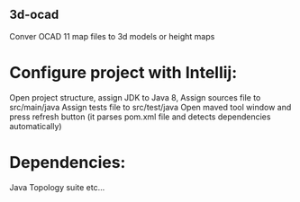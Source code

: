 ## 3d-ocad
Conver OCAD 11 map files to 3d models or height maps

# Configure project with Intellij:
Open project structure, assign JDK to Java 8,
Assign sources file to src/main/java
Assign tests file to src/test/java
Open maved tool window and press refresh button (it parses pom.xml file and detects dependencies automatically)

# Dependencies:
Java Topology suite
etc...